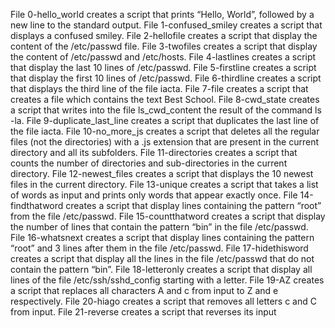 File 0-hello_world creates a script that prints “Hello, World”, followed by a new line to the standard output.
File 1-confused_smiley creates a script that displays a confused smiley.
File 2-hellofile creates a script that display the content of the /etc/passwd file.
File 3-twofiles creates a script that display the content of /etc/passwd and /etc/hosts.
File 4-lastlines creates a script that display the last 10 lines of /etc/passwd.
File 5-firstline creates a script that display the first 10 lines of /etc/passwd.
File 6-thirdline creates a script that displays the third line of the file iacta.
File 7-file creates a script that creates a file which contains the text Best School.
File 8-cwd_state creates a script that writes into the file ls_cwd_content the result of the command ls -la.
File 9-duplicate_last_line creates a script that duplicates the last line of the file iacta.
File 10-no_more_js creates a script that deletes all the regular files (not the directories) with a .js extension that are present in the current directory and all its subfolders.
File 11-directories creates  a script that counts the number of directories and sub-directories in the current directory.
File 12-newest_files creates a script that displays the 10 newest files in the current directory.
File 13-unique creates a script that takes a list of words as input and prints only words that appear exactly once.
File 14-findthatword creates a script that display lines containing the pattern “root” from the file /etc/passwd.
File 15-countthatword creates a script that display the number of lines that contain the pattern “bin” in the file /etc/passwd.
File 16-whatsnext creates a script that display lines containing the pattern “root” and 3 lines after them in the file /etc/passwd.
File 17-hidethisword creates a script that display all the lines in the file /etc/passwd that do not contain the pattern “bin”.
File 18-letteronly creates a script that display all lines of the file /etc/ssh/sshd_config starting with a letter.
File 19-AZ creates a script that replaces all characters A and c from input to Z and e respectively.
File 20-hiago creates a script that removes all letters c and C from input.
File 21-reverse creates a script that reverses its input
